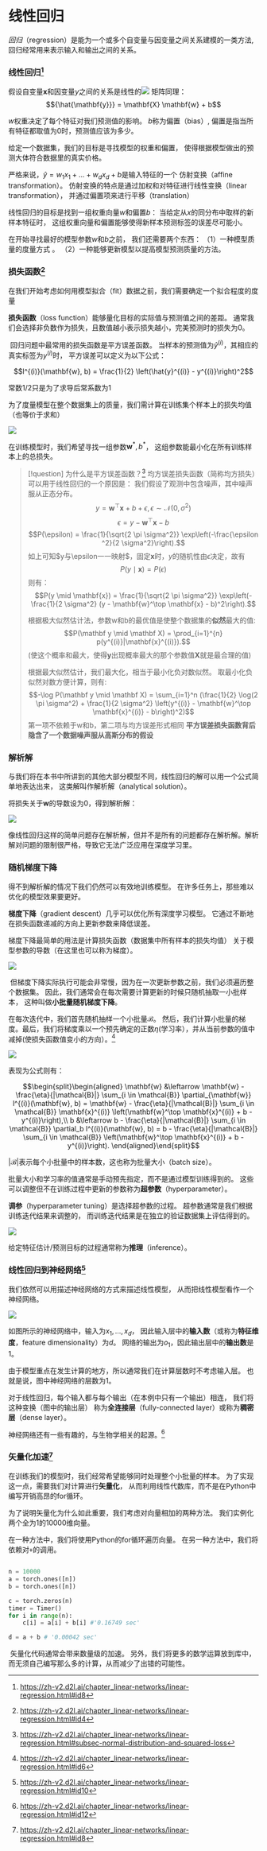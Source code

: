 # 线性回归

_回归_（regression）是能为一个或多个自变量与因变量之间关系建模的一类方法,回归经常用来表示输入和输出之间的关系。

### 线性回归[^1]

假设自变量$\mathbf{x}$和因变量$y$之间的关系是线性的![](../../../files/images/AI/12-c-1-1.png)
矩阵同理：
$${\hat{\mathbf{y}}} = \mathbf{X} \mathbf{w} + b$$

$w$权重决定了每个特征对我们预测值的影响。 $b$称为偏置（bias）, 偏置是指当所有特征都取值为0时，预测值应该为多少。

给定一个数据集，我们的目标是寻找模型的权重和偏置， 使得根据模型做出的预测大体符合数据里的真实价格。

严格来说，$\hat{y} = w_1  x_1 + ... + w_d  x_d + b$是输入特征的一个 仿射变换（affine transformation）。 仿射变换的特点是通过加权和对特征进行线性变换（linear transformation）， 并通过偏置项来进行平移（translation）

线性回归的目标是找到一组权重向量$w$和偏置$b$： 当给定从$x$的同分布中取样的新样本特征时， 这组权重向量和偏置能够使得新样本预测标签的误差尽可能小。

在开始寻找最好的模型参数$w$和$b$之前， 我们还需要两个东西： 
（1）一种模型质量的度量方式 。
（2）一种能够更新模型以提高模型预测质量的方法。

### 损失函数[^2]

在我们开始考虑如何用模型拟合（fit）数据之前，我们需要确定一个拟合程度的度量

**损失函数**（loss function）能够量化目标的实际值与预测值之间的差距。 通常我们会选择非负数作为损失，且数值越小表示损失越小，完美预测时的损失为0。

 回归问题中最常用的损失函数是平方误差函数。 当样本的预测值为$\hat{y}^{(i)}$，其相应的真实标签为$y^{(i)}$时， 平方误差可以定义为以下公式：

$$l^{(i)}(\mathbf{w}, b) = \frac{1}{2} \left(\hat{y}^{(i)} - y^{(i)}\right)^2$$

常数1/2只是为了求导后常系数为1

为了度量模型在整个数据集上的质量，我们需计算在训练集个样本上的损失均值（也等价于求和）

![](../../../files/images/AI/12-c-2.png)

在训练模型时，我们希望寻找一组参数$\mathbf{w}^*, b^*$， 这组参数能最小化在所有训练样本上的总损失。

> [!question] 为什么是平方误差函数？[^5]
> 均方误差损失函数（简称均方损失）可以用于线性回归的一个原因是： 我们假设了观测中包含噪声，其中噪声服从正态分布。
> $$y = \mathbf{w}^\top \mathbf{x} + b + \epsilon,\epsilon \sim \mathcal{N}(0, \sigma^2)$$
> $$\epsilon = y-\mathbf{w}^\top \mathbf{x} - b$$
>$$P(\epsilon) = \frac{1}{\sqrt{2 \pi \sigma^2}} \exp\left(-\frac{\epsilon ^2}{2 \sigma^2}\right).$$
> 如上可知$y与\epsilon一一映射$，固定$\mathbf{x}$时，$y$的随机性由$\epsilon$决定，故有$$P(y \mid \mathbf{x}) = P(\epsilon)$$
> 则有：$$P(y \mid \mathbf{x}) = \frac{1}{\sqrt{2 \pi \sigma^2}} \exp\left(-\frac{1}{2 \sigma^2} (y - \mathbf{w}^\top \mathbf{x} - b)^2\right).$$
> 
> 根据极大似然估计法，参数w和b的最优值是使整个数据集的**似然**最大的值:$$P(\mathbf y \mid \mathbf X) = \prod_{i=1}^{n} p(y^{(i)}|\mathbf{x}^{(i)}).$$
> (使这个概率和最大，使得$\mathbf{y}$出现概率最大的那个参数值$\mathbf{X}$就是最合理的值)
> 
> 根据最大似然估计，我们最大化，相当于最小化负对数似然。
> 取最小化负似然对数方便计算，则有:$$-\log P(\mathbf y \mid \mathbf X) = \sum_{i=1}^n (\frac{1}{2} \log(2 \pi \sigma^2) + \frac{1}{2 \sigma^2} \left(y^{(i)} - \mathbf{w}^\top \mathbf{x}^{(i)} - b\right)^2)$$
>第一项不依赖于w和b，第二项与均方误差形式相同
> **平方误差损失函数背后隐含了一个数据噪声服从高斯分布的假设**

### 解析解

与我们将在本书中所讲到的其他大部分模型不同，线性回归的解可以用一个公式简单地表达出来， 这类解叫作解析解（analytical solution）。

将损失关于$\mathbf{w}$的导数设为0，得到解析解：

![](../../../files/images/AI/12-c-3.png)

像线性回归这样的简单问题存在解析解，但并不是所有的问题都存在解析解。解析解对问题的限制很严格，导致它无法广泛应用在深度学习里。

### 随机梯度下降

得不到解析解的情况下我们仍然可以有效地训练模型。 在许多任务上，那些难以优化的模型效果要更好。

**梯度下降**（gradient descent）几乎可以优化所有深度学习模型。 它通过不断地在损失函数递减的方向上更新参数来降低误差。

梯度下降最简单的用法是计算损失函数（数据集中所有样本的损失均值） 关于模型参数的导数（在这里也可以称为梯度）。

![](../../../files/images/AI/12-c-5.png)
 
 但梯度下降实际执行可能会非常慢，因为在一次更新参数之前，我们必须遍历整个数据集。 因此，我们通常会在每次需要计算更新的时候只随机抽取一小批样本， 这种叫做**小批量随机梯度下降**。

在每次迭代中，我们首先随机抽样一个小批量$\mathcal{B}$。 然后，我们计算小批量的梯度。最后，我们将梯度乘以一个预先确定的正数$\eta$(学习率），并从当前参数的值中减掉(使损失函数值变小的方向）。[^4]

![](../../../files/images/AI/12-c-6.png)

表现为公式则有：

$$\begin{split}\begin{aligned} \mathbf{w} &\leftarrow \mathbf{w} -   \frac{\eta}{|\mathcal{B}|} \sum_{i \in \mathcal{B}} \partial_{\mathbf{w}} l^{(i)}(\mathbf{w}, b) = \mathbf{w} - \frac{\eta}{|\mathcal{B}|} \sum_{i \in \mathcal{B}} \mathbf{x}^{(i)} \left(\mathbf{w}^\top \mathbf{x}^{(i)} + b - y^{(i)}\right),\\ b &\leftarrow b -  \frac{\eta}{|\mathcal{B}|} \sum_{i \in \mathcal{B}} \partial_b l^{(i)}(\mathbf{w}, b)  = b - \frac{\eta}{|\mathcal{B}|} \sum_{i \in \mathcal{B}} \left(\mathbf{w}^\top \mathbf{x}^{(i)} + b - y^{(i)}\right). \end{aligned}\end{split}$$

$|\mathcal{B}|$表示每个小批量中的样本数，这也称为批量大小（batch size）。

批量大小和学习率的值通常是手动预先指定，而不是通过模型训练得到的。 这些可以调整但不在训练过程中更新的参数称为**超参数**（hyperparameter）。 

**调参**（hyperparameter tuning）是选择超参数的过程。 超参数通常是我们根据训练迭代结果来调整的， 而训练迭代结果是在独立的验证数据集上评估得到的。

![](../../../files/images/AI/12-c-7.png)

给定特征估计/预测目标的过程通常称为**推理**（inference）。

### 线性回归到神经网络[^6]

我们依然可以用描述神经网络的方式来描述线性模型， 从而把线性模型看作一个神经网络。

![](https://zh-v2.d2l.ai/_images/singleneuron.svg)

如图所示的神经网络中，输入为$x_1, \ldots, x_d$， 因此输入层中的**输入数**（或称为**特征维度**，feature dimensionality）为$d$。 网络的输出为$o_1$，因此输出层中的**输出数**是1。

由于模型重点在发生计算的地方，所以通常我们在计算层数时不考虑输入层。 也就是说，图中神经网络的层数为1。

对于线性回归，每个输入都与每个输出（在本例中只有一个输出）相连， 我们将这种变换（图中的输出层） 称为**全连接层**（fully-connected layer）或称为**稠密层**（dense layer）。

神经网络还有一些有趣的，与生物学相关的起源。[^7]

### 矢量化加速[^9]

在训练我们的模型时，我们经常希望能够同时处理整个小批量的样本。 
为了实现这一点，需要我们对计算进行**矢量化**， 从而利用线性代数库，而不是在Python中编写开销高昂的for循环。

为了说明矢量化为什么如此重要，我们考虑对向量相加的两种方法。 
我们实例化两个全为1的10000维向量。 

在一种方法中，我们将使用Python的for循环遍历向量。 
在另一种方法中，我们将依赖对`+`的调用。

```python

n = 10000
a = torch.ones([n])
b = torch.ones([n])

c = torch.zeros(n)
timer = Timer()
for i in range(n):
    c[i] = a[i] + b[i] #'0.16749 sec'

d = a + b # '0.00042 sec'

```

 矢量化代码通常会带来数量级的加速。 另外，我们将更多的数学运算放到库中，而无须自己编写那么多的计算，从而减少了出错的可能性。


[^1]: https://zh-v2.d2l.ai/chapter_linear-networks/linear-regression.html#id8

[^2]: https://zh-v2.d2l.ai/chapter_linear-networks/linear-regression.html#id4

[^4]: https://zh-v2.d2l.ai/chapter_linear-networks/linear-regression.html#id6

[^5]: https://zh-v2.d2l.ai/chapter_linear-networks/linear-regression.html#subsec-normal-distribution-and-squared-loss

[^6]: https://zh-v2.d2l.ai/chapter_linear-networks/linear-regression.html#id10

[^7]: https://zh-v2.d2l.ai/chapter_linear-networks/linear-regression.html#id12

[^8]: https://zh-v2.d2l.ai/chapter_linear-networks/linear-regression.html#subsec-linear-model

[^9]: https://zh-v2.d2l.ai/chapter_linear-networks/linear-regression.html#id8
